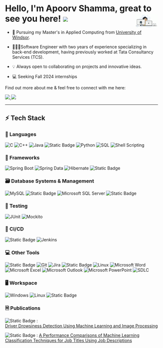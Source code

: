 <h1> Hello, I'm Apoorv Shamma, great to see you here!
  <a href="https://github.com/Apoorvs23"><img src="https://github.com/Apoorvs23/Apoorvs23/blob/master/gif.gif"  width="15%" align="right" alt="Memoji"/></a><img src="https://media.giphy.com/media/hvRJCLFzcasrR4ia7z/giphy.gif" width="5%"></h1>

* 📖 Pursuing my Master's in Applied Computing from [University of Windsor]((https://www.uwindsor.ca/graduate-studies/305/applied-computing)). 

* 🧑🏻‍💻Software Engineer with two years of experience specializing in back-end development, having previously worked at Tata Consultancy Services (TCS).

* 💡 Always open to collaborating on projects and innovative ideas. 

* 💻 Seeking Fall 2024 internships

Find out more about me & feel free to connect with me here:

<p align="left">
	<a href="https://www.linkedin.com/in/apoorv-shamma">
		<img src="https://img.shields.io/badge/LinkedIn-0077B5?style=for-the-badge&logo=linkedin&logoColor=white" />
	</a>
        <a href="shamma@uwindsor.ca">
		<img src="https://img.shields.io/badge/Gmail-D14836?style=for-the-badge&logo=gmail&logoColor=white" />
	</a>
</p>

---

## ⚡ Tech Stack

### 🚀 Languages

![C](https://img.shields.io/badge/C-00599C?style=for-the-badge&logo=c&logoColor=white)
![C++](https://img.shields.io/badge/C%2B%2B-00599C?style=for-the-badge&logo=c%2B%2B&logoColor=white)
![Java](https://img.shields.io/badge/Java-ED8B00?style=for-the-badge&logo=openjdk&logoColor=white)
![Static Badge](https://img.shields.io/badge/C%23-%23512BD4?style=for-the-badge&logo=csharp&logoColor=white)
![Python](https://img.shields.io/badge/Python-3776AB?style=for-the-badge&logo=python&logoColor=white)
![SQL](https://img.shields.io/badge/SQL-005C8A?style=for-the-badge&logo=sql&logoColor=white)
![Shell Scripting](https://img.shields.io/badge/Shell_Scripting-4EAA25?style=for-the-badge&logo=gnu-bash&logoColor=white)

### 🧩 Frameworks

![Spring Boot](https://img.shields.io/badge/Spring_Boot-6DB33F?style=for-the-badge&logo=spring-boot&logoColor=white)
![Spring Data](https://img.shields.io/badge/Spring_Data-6DB33F?style=for-the-badge&logo=spring-data&logoColor=white)
![Hibernate](https://img.shields.io/badge/Hibernate-59666C?style=for-the-badge&logo=hibernate&logoColor=white)
![Static Badge](https://img.shields.io/badge/ASP%20.NET-9400D3?style=for-the-badge&logo=.NET)



### 🗃️ Database Systems & Management

![MySQL](https://img.shields.io/badge/MySQL-4479A1?style=for-the-badge&logo=mysql&logoColor=white)
![Static Badge](https://img.shields.io/badge/SQL%20Server%20Management%20Studio%20(SSMS)%20-brown?style=for-the-badge&logo=microsoft&logoColor=white)
![Microsoft SQL Server](https://img.shields.io/badge/Microsoft_SQL_Server-CC2927?style=for-the-badge&logo=microsoft-sql-server&logoColor=white)
![Static Badge](https://img.shields.io/badge/PostgreSQL-4169E1?style=for-the-badge&logo=postgresql&logoColor=white)

### 🧪 Testing

![JUnit](https://img.shields.io/badge/JUnit-25A162?style=for-the-badge&logo=junit&logoColor=white)
![Mockito](https://img.shields.io/badge/Mockito-008AFF?style=for-the-badge&logo=mockito&logoColor=white)

### 🔄 CI/CD

![Static Badge](https://img.shields.io/badge/UrbanCode%20Deploy%20(UCD)-052FAD?style=for-the-badge&logo=ibm&logoColor=white)
![Jenkins](https://img.shields.io/badge/Jenkins-D24939?style=for-the-badge&logo=jenkins&logoColor=white)


### 💻 Other Tools

![Static Badge](https://img.shields.io/badge/Azure%20Devops-0078D7?style=for-the-badge&logo=azuredevops&logoColor=white)
![Git](https://img.shields.io/badge/Git-F05032?style=for-the-badge&logo=git&logoColor=white)
![Jira](https://img.shields.io/badge/Jira-0052CC?style=for-the-badge&logo=jira&logoColor=white)
![Static Badge](https://img.shields.io/badge/SQL%20Server%20Integration%20Services%20(SSIS)%20-CC2927?style=for-the-badge&logo=microsoftsqlserver&logoColor=white)
![Linux](https://img.shields.io/badge/Linux-FCC624?style=for-the-badge&logo=linux&logoColor=black)
![Microsoft Word](https://img.shields.io/badge/Microsoft_Word-2B579A?style=for-the-badge&logo=microsoft-word&logoColor=white)
![Microsoft Excel](https://img.shields.io/badge/Microsoft_Excel-217346?style=for-the-badge&logo=microsoft-excel&logoColor=white)
![Microsoft Outlook](https://img.shields.io/badge/Microsoft_Outlook-0078D4?style=for-the-badge&logo=microsoft-outlook&logoColor=white)
![Microsoft PowerPoint](https://img.shields.io/badge/Microsoft_PowerPoint-B7472A?style=for-the-badge&logo=microsoft-powerpoint&logoColor=white)
![SDLC](https://img.shields.io/badge/SDLC-000000?style=for-the-badge&logo=code&logoColor=white)

### 🖥️ Workspace

![Windows](https://img.shields.io/badge/Windows-0078D6?style=for-the-badge&logo=windows&logoColor=white)
![Linux](https://img.shields.io/badge/Linux-FCC624?style=for-the-badge&logo=linux&logoColor=black)
![Static Badge](https://img.shields.io/badge/macOS-%23000000?style=for-the-badge&logo=apple&logoColor=white)


### 🗎 Publications
![Static Badge](https://img.shields.io/badge/IEEE-%2300629B?style=for-the-badge&logo=ieee&logoColor=white) :  
<a href="https://ieeexplore.ieee.org/abstract/document/9596358"> Driver Drowsiness Detection Using Machine Learning and Image Processing</a>

![Static Badge](https://img.shields.io/badge/SSRN-%23154881?style=for-the-badge&logo=ssrn&logoColor=white) : 
<a href="https://papers.ssrn.com/sol3/papers.cfm?abstract_id=3589962"> A Performance Comparisons of Machine Learning Classification Techniques for Job Titles Using Job Descriptions</a>
 

